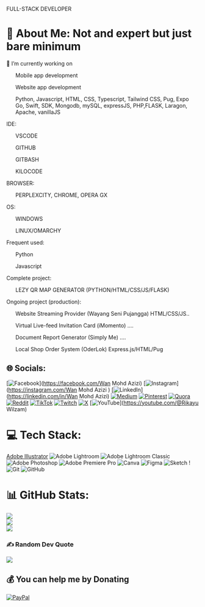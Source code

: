 
FULL-STACK DEVELOPER

# 💫 About Me: Not and expert but just bare minimum 
🔭 I’m currently working on
<ul>Mobile app development</ul>
<ul>Website app development</ul>
<ul>Python, Javascript, HTML, CSS, Typescript, Tailwind CSS, Pug, Expo Go, Swift, SDK, Mongodb, mySQL, expressJS, PHP,FLASK, Laragon, Apache, vanillaJS </ul> 

IDE:
<ul>VSCODE</ul>
<ul>GITHUB</ul>
<ul>GITBASH</ul>
<ul>KILOCODE</ul>

BROWSER: 
<ul>PERPLEXCITY, CHROME, OPERA GX </ul> 

OS: 
<ul>WINDOWS</ul>
<ul>LINUX/OMARCHY</ul>

Frequent used: 
<ul>Python</ul>
<ul>Javascript</ul>

Complete project: 
<ul>LEZY QR MAP GENERATOR (PYTHON/HTML/CSS/JS/FLASK) </ul>

Ongoing project (production):
<ul>Website Streaming Provider (Wayang Seni Pujangga) HTML/CSS/JS.. </ul>
<ul>Virtual Live-feed Invitation Card (iMomento) ....</ul>
<ul>Document Report Generator (Simply Me) ....</ul>
<ul>Local Shop Order System (OderLok) Express.js/HTML/Pug </ul>





## 🌐 Socials:
[![Facebook](https://img.shields.io/badge/Facebook-%231877F2.svg?logo=Facebook&logoColor=white)](https://facebook.com/Wan Mohd Azizi) [![Instagram](https://img.shields.io/badge/Instagram-%23E4405F.svg?logo=Instagram&logoColor=white)](https://instagram.com/Wan Mohd Azizi ) [![LinkedIn](https://img.shields.io/badge/LinkedIn-%230077B5.svg?logo=linkedin&logoColor=white)](https://linkedin.com/in/Wan Mohd Azizi) [![Medium](https://img.shields.io/badge/Medium-12100E?logo=medium&logoColor=white)](https://medium.com/@ctaxnagomi) [![Pinterest](https://img.shields.io/badge/Pinterest-%23E60023.svg?logo=Pinterest&logoColor=white)](https://pinterest.com/ctaxnagomi) [![Quora](https://img.shields.io/badge/Quora-%23B92B27.svg?logo=Quora&logoColor=white)](https://quora.com/profile/ctaxnagomi) [![Reddit](https://img.shields.io/badge/Reddit-%23FF4500.svg?logo=Reddit&logoColor=white)](https://reddit.com/user/ctaxnagomi) [![TikTok](https://img.shields.io/badge/TikTok-%23000000.svg?logo=TikTok&logoColor=white)](https://tiktok.com/@ctaxnagomi) [![Twitch](https://img.shields.io/badge/Twitch-%239146FF.svg?logo=Twitch&logoColor=white)](https://twitch.tv/ctaxnagomi) [![X](https://img.shields.io/badge/X-black.svg?logo=X&logoColor=white)](https://x.com/RikayuWilzam) [![YouTube](https://img.shields.io/badge/YouTube-%23FF0000.svg?logo=YouTube&logoColor=white)](https://youtube.com/@Rikayu Wilzam) 

# 💻 Tech Stack:
[Adobe Illustrator](https://img.shields.io/badge/adobe%20illustrator-%23FF9A00.svg?style=flat&logo=adobe%20illustrator&logoColor=white) ![Adobe Lightroom](https://img.shields.io/badge/Adobe%20Lightroom-31A8FF.svg?style=flat&logo=Adobe%20Lightroom&logoColor=white) ![Adobe Lightroom Classic](https://img.shields.io/badge/Adobe%20Lightroom%20Classic-31A8FF.svg?style=flat&logo=Adobe%20Lightroom%20Classic&logoColor=white) ![Adobe Photoshop](https://img.shields.io/badge/adobe%20photoshop-%2331A8FF.svg?style=flat&logo=adobe%20photoshop&logoColor=white) ![Adobe Premiere Pro](https://img.shields.io/badge/Adobe%20Premiere%20Pro-9999FF.svg?style=flat&logo=Adobe%20Premiere%20Pro&logoColor=white) ![Canva](https://img.shields.io/badge/Canva-%2300C4CC.svg?style=flat&logo=Canva&logoColor=white) ![Figma](https://img.shields.io/badge/figma-%23F24E1E.svg?style=flat&logo=figma&logoColor=white) ![Sketch](https://img.shields.io/badge/Sketch-FFB387?style=flat&logo=sketch&logoColor=black) ! ![Git](https://img.shields.io/badge/git-%23F05033.svg?style=flat&logo=git&logoColor=white) ![GitHub](https://img.shields.io/badge/github-%23121011.svg?style=flat&logo=github&logoColor=white) 
# 📊 GitHub Stats:
![](https://github-readme-stats.vercel.app/api?username=CTAXNAGOMI&theme=codeSTACKr&hide_border=false&include_all_commits=true&count_private=true)<br/>
![](https://github-readme-streak-stats.herokuapp.com/?user=CTAXNAGOMI&theme=codeSTACKr&hide_border=false)<br/>
![](https://github-readme-stats.vercel.app/api/top-langs/?username=CTAXNAGOMI&theme=codeSTACKr&hide_border=false&include_all_commits=true&count_private=true&layout=compact)

### ✍️ Random Dev Quote
![](https://quotes-github-readme.vercel.app/api?type=horizontal&theme=radical)

  ## 💰 You can help me by Donating
  [![PayPal](https://img.shields.io/badge/PayPal-00457C?style=for-the-badge&logo=paypal&logoColor=white)](https://paypal.me/WanMohdAzizi) 

